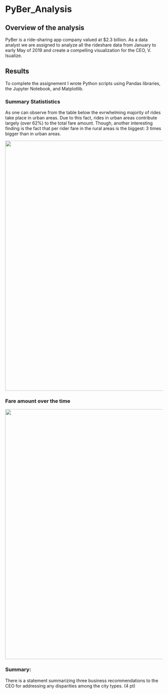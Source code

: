 # PyBer_Analysis

## Overview of the analysis

PyBer is a ride-sharing app company valued at $2.3 billion. As a data analyst we are assigned to analyze all the rideshare data from January to early May of 2019 and create a compelling visualization for the CEO, V. Isualize.

## Results
To complete the assignement I wrote Python scripts using Pandas libraries, the Jupyter Notebook, and Matplotlib. 
### Summary Statististics
As one can observe from the table below the evrwhelming majority of rides take place in urban areas. Due to this fact, rides in urban areas contribute largely (over 62%) to the total fare amount. Though, another interesting finding is the fact that per rider fare in the rural areas is the biggest: 3 times bigger than in urban areas.

<img src="https://github.com/ArmineKhanan/PyBer_Analysis/blob/main/Pyber%20Summary%20.png" width="800" />

### Fare amount over the time
<img src="https://github.com/ArmineKhanan/PyBer_Analysis/blob/main/Total%20Fare%20by%20City%20Type.png" width="800" />


### Summary:

There is a statement summarizing three business recommendations to the CEO for addressing any disparities among the city types. (4 pt)
